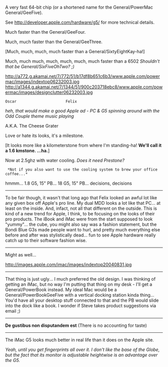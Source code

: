 A very fast 64-bit chip (or a shortened name for the General/PowerMac General/GeeFive).

See http://developer.apple.com/hardware/g5/ for more technical details.

Much faster than the General/GeeFour.

Much, much faster than the General/GeeThree.

[Much, much, much, much faster than a General/SixtyEightKay-ha!]

Much, much much, much, much, much, much faster than a 6502 *Shouldn't that be General/SixFiveOhTwo? ;)*

http://a772.g.akamai.net/7/772/51/b17df8b651c6b3/www.apple.com/powermac/images/indextop06232003.jpg
http://a1344.g.akamai.net/7/1344/51/900c203718ebc8/www.apple.com/powermac/images/designclutter06232003.jpg

    Oscar                      Felix

*heh, that would make a good Apple ad - PC & G5 spinning around with the Odd Couple theme music playing*

A.K.A. The Cheese Grater

Love or hate its looks, it's a milestone.

[It looks more like a kilometerstone from where I'm standing-ha! **We'll call it a 1.6 kmstone. ...ha.**]

Now at 2.5ghz with water cooling. *Does it need Prestone?*
          
     *Not if you also want to use the cooling system to brew your office coffee...*

hmmm... 1.8 G5, 15" PB... 18 G5, 15" PB... decisions, decisions

----

To be fair though, it wasn't that long ago that Felix looked an awful lot like any given box off Apple's pro line.  My dual MDD looks a lot like that PC... at least on the inside.  And, infact, not all that different on the outside.  This is kind of a new trend for Apple, I think, to be focusing on the looks of their pro products.  The iBook and iMac were from the start supposed to look "yummy"... the cube, you might also say was a fashion statement, but the Bondi Blue G3s made people want to hurl, and pretty much everything else before and after was stylistically dead... fun to see Apple hardware really catch up to their software fashion wise.

----
Might as well...

http://images.apple.com/imac/images/indextop20040831.jpg

----

That thing is just ugly... I much preferred the old design. I was thinking of getting an iMac, but no way I'm putting that thing on my desk - I'll get a General/PowerBook instead. My ideal Mac would be a General/PowerBookGeeFive with a vertical docking station kinda thing... You'd have all your desktop stuff connected to that and the PB would slide into the dock like a book. I wonder if Steve takes product suggestions via email ;)

----

**De gustibus non disputandem est** (There is no accounting for taste)

----

The iMac G5 looks much better in real life than it does on the Apple site.

*Yeah, until you get fingerprints all over it. I don't like the base of the Globe, but the fact that its monitor is adjustable heightwise is an advantage over the G5.*